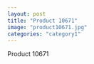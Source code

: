 ```yaml
---
layout: post
title: "Product 10671"
image: "product10671.jpg"
categories: "category1"
---
```

Product 10671

